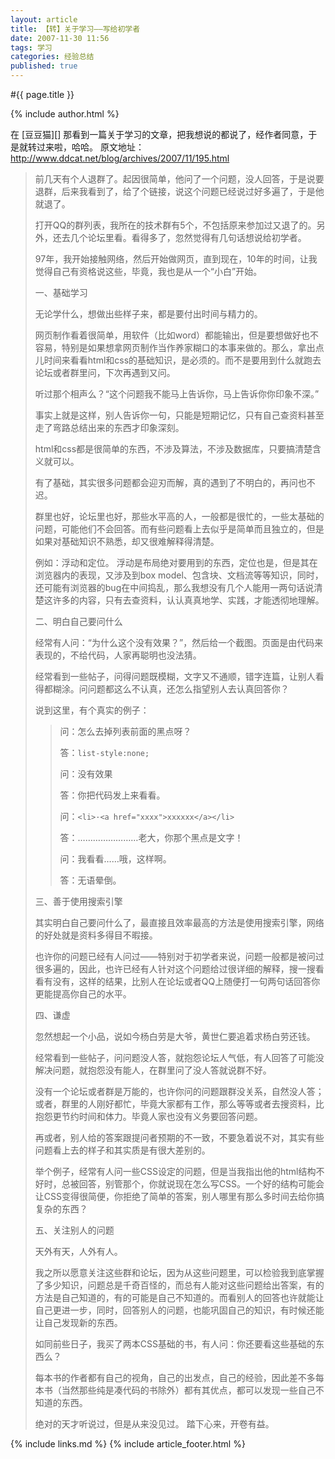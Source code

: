```yaml
---
layout: article
title: 【转】关于学习——写给初学者
date: 2007-11-30 11:56
tags: 学习
categories: 经验总结
published: true
---
```


#{{ page.title }}

{% include author.html %}

在 [豆豆猫][] 那看到一篇关于学习的文章，把我想说的都说了，经作者同意，于是就转过来啦，哈哈。
原文地址： <http://www.ddcat.net/blog/archives/2007/11/195.html>

> 前几天有个人退群了。起因很简单，他问了一个问题，没人回答，于是说要退群，后来我看到了，给了个链接，说这个问题已经说过好多遍了，于是他就退了。
> 
> 打开QQ的群列表，我所在的技术群有5个，不包括原来参加过又退了的。另外，还去几个论坛里看。看得多了，忽然觉得有几句话想说给初学者。
> 
> 97年，我开始接触网络，然后开始做网页，直到现在，10年的时间，让我觉得自己有资格说这些，毕竟，我也是从一个“小白”开始。
> 
> 一、基础学习
> 
> 无论学什么，想做出些样子来，都是要付出时间与精力的。
> 
> 网页制作看着很简单，用软件（比如word）都能输出，但是要想做好也不容易，特别是如果想拿网页制作当作养家糊口的本事来做的。那么，拿出点儿时间来看看html和css的基础知识，是必须的。而不是要用到什么就跑去论坛或者群里问，下次再遇到又问。
> 
> 听过那个相声么？“这个问题我不能马上告诉你，马上告诉你你印象不深。”
> 
> 事实上就是这样，别人告诉你一句，只能是短期记忆，只有自己查资料甚至走了弯路总结出来的东西才印象深刻。
> 
> html和css都是很简单的东西，不涉及算法，不涉及数据库，只要搞清楚含义就可以。
> 
> 有了基础，其实很多问题都会迎刃而解，真的遇到了不明白的，再问也不迟。
> 
> 群里也好，论坛里也好，那些水平高的人，一般都是很忙的，一些太基础的问题，可能他们不会回答。而有些问题看上去似乎是简单而且独立的，但是如果对基础知识不熟悉，却又很难解释得清楚。
> 
> 例如：浮动和定位。
> 浮动是布局绝对要用到的东西，定位也是，但是其在浏览器内的表现，又涉及到box model、包含块、文档流等等知识，同时，还可能有浏览器的bug在中间捣乱，那么我想没有几个人能用一两句话说清楚这许多的内容，只有去查资料，认认真真地学、实践，才能透彻地理解。
> 
> 二、明白自己要问什么
> 
> 经常有人问：“为什么这个没有效果？”，然后给一个截图。页面是由代码来表现的，不给代码，人家再聪明也没法猜。
> 
> 经常看到一些帖子，问得问题既模糊，文字又不通顺，错字连篇，让别人看得都糊涂。问问题都这么不认真，还怎么指望别人去认真回答你？
> 
> 说到这里，有个真实的例子：
> 
> > 问：怎么去掉列表前面的黑点呀？
> > 
> > 答：`list-style:none;` 
> > 
> > 问：没有效果
> > 
> > 答：你把代码发上来看看。
> > 
> > 问：`<li>·<a href="xxxx">xxxxxx</a></li>` 
> > 
> > 答：……………………老大，你那个黑点是文字！
> > 
> > 问：我看看……哦，这样啊。
> > 
> > 答：无语晕倒。
> 
> 三、善于使用搜索引擎
> 
> 其实明白自己要问什么了，最直接且效率最高的方法是使用搜索引擎，网络的好处就是资料多得目不暇接。
> 
> 也许你的问题已经有人问过——特别对于初学者来说，问题一般都是被问过很多遍的，因此，也许已经有人针对这个问题给过很详细的解释，搜一搜看看有没有，这样的结果，比别人在论坛或者QQ上随便打一句两句话回答你更能提高你自己的水平。
> 
> 四、谦虚
> 
> 忽然想起一个小品，说如今杨白劳是大爷，黄世仁要追着求杨白劳还钱。
> 
> 经常看到一些帖子，问问题没人答，就抱怨论坛人气低，有人回答了可能没解决问题，就抱怨没有能人，在群里问了没人答就说群不好。
> 
> 没有一个论坛或者群是万能的，也许你问的问题跟群没关系，自然没人答；或者，群里的人刚好都忙，毕竟大家都有工作，那么等等或者去搜资料，比抱怨更节约时间和体力。毕竟人家也没有义务要回答问题。
> 
> 再或者，别人给的答案跟提问者预期的不一致，不要急着说不对，其实有些问题看上去的样子和其实质是有很大差别的。
> 
> 举个例子，经常有人问一些CSS设定的问题，但是当我指出他的html结构不好时，总被回答，别管那个，你就说现在怎么写CSS。一个好的结构可能会让CSS变得很简便，你拒绝了简单的答案，别人哪里有那么多时间去给你搞复杂的东西？
> 
> 五、关注别人的问题
> 
> 天外有天，人外有人。
> 
> 我之所以愿意关注这些群和论坛，因为从这些问题里，可以检验我到底掌握了多少知识，问题总是千奇百怪的，而总有人能对这些问题给出答案，有的方法是自己知道的，有的可能是自己不知道的。而看别人的回答也许就能让自己更进一步，同时，回答别人的问题，也能巩固自己的知识，有时候还能让自己发现新的东西。
> 
> 如同前些日子，我买了两本CSS基础的书，有人问：你还要看这些基础的东西么？
> 
> 每本书的作者都有自己的视角，自己的出发点，自己的经验，因此差不多每本书（当然那些纯是凑代码的书除外）都有其优点，都可以发现一些自己不知道的东西。
> 
> 绝对的天才听说过，但是从来没见过。
> 踏下心来，开卷有益。

{% include links.md %}
{% include article_footer.html %}
